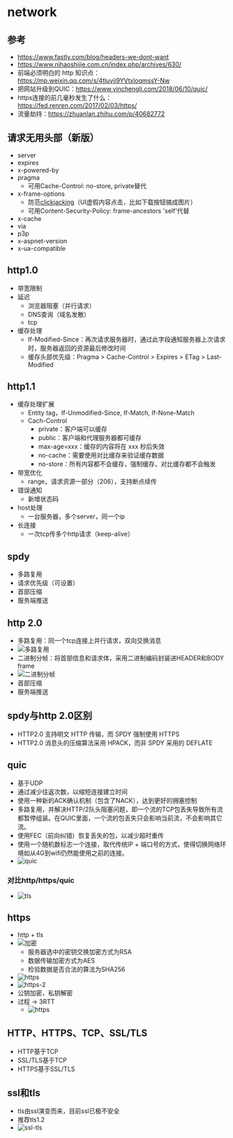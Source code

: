 # network

## 参考
  - https://www.fastly.com/blog/headers-we-dont-want
  - https://www.nihaoshijie.com.cn/index.php/archives/630/
  - 前端必须明白的 http 知识点：https://mp.weixin.qq.com/s/4tluvji9YVtxloqmssY-Nw
  - 把网站升级到QUIC：https://www.yinchengli.com/2018/06/10/quic/
  - https连接的前几毫秒发生了什么：https://fed.renren.com/2017/02/03/https/
  - 流量劫持：https://zhuanlan.zhihu.com/p/40682772

## 请求无用头部（新版）
  - server
  - expires
  - x-powered-by
  - pragma
    - 可用Cache-Control: no-store, private替代
  - x-frame-options
    - 防范[clickjacking](https://en.wikipedia.org/wiki/Clickjacking)（UI虚假内容点击，比如下载按钮搞成图片）
    - 可用Content-Security-Policy: frame-ancestors 'self'代替
  - x-cache
  - via
  - p3p
  - x-aspnet-version
  - x-ua-compatible

## http1.0
  - 带宽限制
  - 延迟
    - 浏览器阻塞（并行请求）
    - DNS查询（域名发散）
    - tcp
  - 缓存处理
    - If-Modified-Since：再次请求服务器时，通过此字段通知服务器上次请求时，服务器返回的资源最后修改时间
    - 缓存头部优先级：Pragma > Cache-Control > Expires > ETag > Last-Modified

## http1.1
  - 缓存处理扩展
    - Entity tag，If-Unmodified-Since, If-Match, If-None-Match
    - Cach-Control
      - private：客户端可以缓存
      - public：客户端和代理服务器都可缓存
      - max-age=xxx：缓存的内容将在 xxx 秒后失效
      - no-cache：需要使用对比缓存来验证缓存数据
      - no-store：所有内容都不会缓存，强制缓存，对比缓存都不会触发
  - 带宽优化
    - range，请求资源一部分（206），支持断点续传
  - 错误通知
    - 新增状态码
  - host处理
    - 一台服务器，多个server，同一个ip
  - 长连接
    - 一次tcp传多个http请求（keep-alive）

## spdy
  - 多路复用
  - 请求优先级（可设置）
  - 首部压缩
  - 服务端推送

## http 2.0
  - 多路复用：同一个tcp连接上并行请求，双向交换消息
  - ![多路复用](多路复用.png)
  - 二进制分帧：将首部信息和请求体，采用二进制编码封装进HEADER和BODY frame
  - ![二进制分帧](二进制分帧.png)
  - 首部压缩
  - 服务端推送

## spdy与http 2.0区别
  - HTTP2.0 支持明文 HTTP 传输，而 SPDY 强制使用 HTTPS
  - HTTP2.0 消息头的压缩算法采用 HPACK，而非 SPDY 采用的 DEFLATE

## quic
  - 基于UDP
  - 通过减少往返次数，以缩短连接建立时间
  - 使用一种新的ACK确认机制（包含了NACK），达到更好的拥塞控制
  - 多路复用，并解决HTTP/2队头阻塞问题，即一个流的TCP包丢失导致所有流都暂停组装。在QUIC里面，一个流的包丢失只会影响当前流，不会影响其它流。
  - 使用FEC（前向纠错）恢复丢失的包，以减少超时重传
  - 使用一个随机数标志一个连接，取代传统IP + 端口号的方式，使得切换网络环境如从4G到wifi仍然能使用之前的连接。
  - ![quic](6.png)

### 对比http/https/quic
  - ![tls](p10.png)

## https
  - http + tls
  - ![加密](24.png)
    - 服务器选中的密钥交换加密方式为RSA
    - 数据传输加密方式为AES
    - 检验数据是否合法的算法为SHA256
  - ![https](10.png)
  - ![https-2](https-2.jpg)
  - 公钥加密，私钥解密
  - 过程 -> 3RTT
    - ![https](201208201734403507.png)

## HTTP、HTTPS、TCP、SSL/TLS
  - HTTP基于TCP
  - SSL/TLS基于TCP
  - HTTPS基于SSL/TLS

## ssl和tls
  - tls由ssl演变而来，目前ssl已极不安全
  - 推荐tls1.2
  - ![ssl-tls](ssl-tls.jpg)



